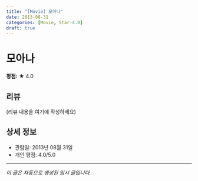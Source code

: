 ```yaml
---
title: "[Movie] 모아나"
date: 2013-08-31
categories: [Movie, Star-4.0]
draft: true
---
```


# 모아나

**평점:** ★ 4.0

## 리뷰

(리뷰 내용을 여기에 작성하세요)

## 상세 정보

- 관람일: 2013년 08월 31일
- 개인 평점: 4.0/5.0

---

*이 글은 자동으로 생성된 임시 글입니다.*
